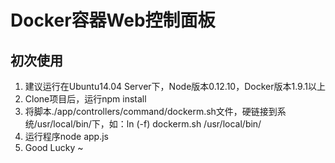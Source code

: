 # Docker容器Web控制面板
## 初次使用 ##
1. 建议运行在Ubuntu14.04 Server下，Node版本0.12.10，Docker版本1.9.1以上
2. Clone项目后，运行npm install
3. 将脚本./app/controllers/command/dockerm.sh文件，硬链接到系统/usr/local/bin/下，如：ln (-f) dockerm.sh /usr/local/bin/
4. 运行程序node app.js
5. Good Lucky ~
